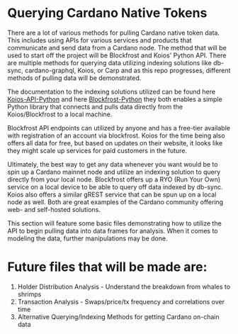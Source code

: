 # Querying Cardano Native Tokens

There are a lot of various methods for pulling Cardano native token data.  This includes using APIs for various services and products that communicate and send data from a Cardano node. The method that will be used to start off the project will be Blockfrost and Koios' Python API. There are multiple methods for querying data utilizing indexing solutions like db-sync, cardano-graphql, Koios, or Carp and as this repo progresses, different methods of pulling data will be demonstrated.

The documentation to the indexing solutions utilized can be found here [Koios-API-Python](https://github.com/cardano-apexpool/koios-api-python) and here [Blockfrost-Python](https://github.com/blockfrost/blockfrost-python/tree/master) they both enables a simple Python library that connects and pulls data directly from the Koios/Blockfrost to a local machine.

Blockfrost API endpoints can utilized by anyone and has a free-tier available with registration of an account via blockfrost.  Koios for the time being also offers all data for free, but based on updates on their website, it looks like they might scale up services for paid customers in the future.  

Ultimately, the best way to get any data whenever you want would be to spin up a Cardano mainnet node and utilize an indexing solution to query directly from your local node.  Blockfrost offers up a RYO (Run Your Own) service on a local device to be able to query off data indexed by db-sync.  Koios also offers a similar gREST service that can be spun up on a local node as well.  Both are great examples of the Cardano community offering web- and self-hosted solutions.

This section will feature some basic files demonstrating how to utilize the API to begin pulling data into data frames for analysis.  When it comes to modeling the data, further manipulations may be done.

# Future files that will be made are:
1. Holder Distribution Analysis - Understand the breakdown from whales to shrimps
2. Transaction Analysis - Swaps/price/tx frequency and correlations over time
3. Alternative Querying/Indexing Methods for getting Cardano on-chain data
